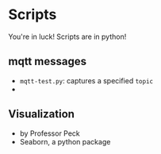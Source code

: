 # Scripts


You're in luck! Scripts are in python!

## mqtt messages


- `mqtt-test.py`: captures a specified `topic`
- 

## Visualization

- by Professor Peck
- Seaborn, a python package 

